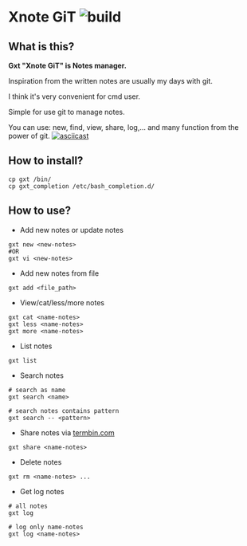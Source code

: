 # Xnote GiT  ![build](https://travis-ci.org/TxGVNN/gxt.svg?branch=master)
## What is this?
**Gxt "Xnote GiT" is Notes manager.**

Inspiration from the written notes are usually my days with git.

I think it's very convenient for cmd user.

Simple for use git to manage notes.

You can use: new, find, view, share, log,... and many function from the power of git.
[![asciicast](https://asciinema.org/a/4hovdgyvsja9104o0dlx0cjsb.png)](https://asciinema.org/a/4hovdgyvsja9104o0dlx0cjsb)

## How to install?
```
cp gxt /bin/
cp gxt_completion /etc/bash_completion.d/
```
## How to use?

- Add new notes or update notes
```
gxt new <new-notes>
#OR
gxt vi <new-notes>
```

- Add new notes from file
```
gxt add <file_path>
```

- View/cat/less/more notes
```
gxt cat <name-notes>
gxt less <name-notes>
gxt more <name-notes>
```

- List notes
```
gxt list
```

- Search notes
```
# search as name
gxt search <name>
```
```
# search notes contains pattern
gxt search -- <pattern>
```

- Share notes via [termbin.com](http://termbin.com)
```
gxt share <name-notes>
```

- Delete notes
```
gxt rm <name-notes> ...
```

- Get log notes
```
# all notes
gxt log
```
```
# log only name-notes
gxt log <name-notes>
```
